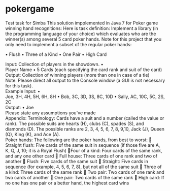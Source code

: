 # pokergame
Test task for Simba
This solution impplemented in Java 7 for Poker game winning hand recognitions:
Here is task definition:
Implement a library (in the programming language of your choice) which evaluates who are the winner(s) among several 5 card poker hands. 
Note for this project that you only need to implement a subset of the regular poker hands:  

•         Flush •         Three of a Kind •         One Pair •         High Card  

Input: Collection of players in the showdown. •    
Player Name • 
5 Cards (each specifying the card rank and suit of the card)  
Output: Collection of winning players (more than one in case of a tie)  
Note: Please direct all output to the Console window (a GUI is not necessary for this task).  
Example Input: •     
Joe, 3H, 4H, 5H, 6H, 8H •
Bob, 3C, 3D, 3S, 8C, 10D • 
Sally, AC, 10C, 5C, 2S, 2C  
Output: •         Joe  
Please state any assumptions you've made  
Appendix: 
Terminology: Cards have a suit and a number (called the value or rank). The possible suits are hearts (H), clubs (C), spades (S), and diamonds (D). The possible ranks are 2, 3, 4, 5, 6, 7, 8, 9,10, Jack (J), Queen (Q), King (K), and Ace (A).  
Poker hands: The following are the poker hands, from best to worst: 
 Straight flush: Five cards of the same suit in sequence (if those five are A, K, Q, J, 10; it is a Royal Flush)
Four of a kind: Four cards of the same rank, and any one other card 
 Full house: Three cards of one rank and two of another
 Flush: Five cards of the same suit  Straight: Five cards in sequence (for example, 4, 5, 6, 7, 8), but not all of the same suit
 Three of a kind: Three cards of the same rank  Two pair: Two cards of one rank and two cards of another  
One pair: Two cards of the same rank  High card: If no one has one pair or a better hand, the highest card wins 
